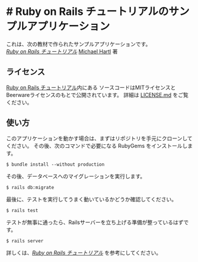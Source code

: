 # # Ruby on Rails チュートリアルのサンプルアプリケーション
  
  これは、次の教材で作られたサンプルアプリケーションです。   
  [*Ruby on Rails チュートリアル*](https://railstutorial.jp/)
  [Michael Hartl](http://www.michaelhartl.com/) 著
  
  ## ライセンス
  
  [Ruby on Rails チュートリアル](https://railstutorial.jp/)内にある
  ソースコードはMITライセンスとBeerwareライセンスのもとで公開されています。
  詳細は [LICENSE.md](LICENSE.md) をご覧ください。
  
  ## 使い方
  
  このアプリケーションを動かす場合は、まずはリポジトリを手元にクローンしてください。
  その後、次のコマンドで必要になる RubyGems をインストールします。
  
  ```
  $ bundle install --without production
  ```
  
  その後、データベースへのマイグレーションを実行します。
  
  ```
  $ rails db:migrate
  ```
  
  最後に、テストを実行してうまく動いているかどうか確認してください。
  
  ```
  $ rails test
  ```
  
  テストが無事に通ったら、Railsサーバーを立ち上げる準備が整っているはずです。
  
  ```
  $ rails server
  ```
  
  詳しくは、[*Ruby on Rails チュートリアル*](https://railstutorial.jp/)
  を参考にしてください。
  